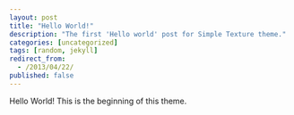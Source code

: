 ```yaml
---
layout: post
title: "Hello World!"
description: "The first 'Hello world' post for Simple Texture theme."
categories: [uncategorized]
tags: [random, jekyll]
redirect_from:
  - /2013/04/22/
published: false
---
```


Hello World! This is the beginning of this theme.
